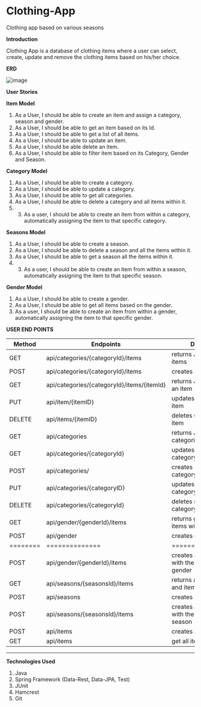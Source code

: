 # Clothing-App

Clothing app based on various seasons

**Introduction**

Clothing App is a database of clothing items where a user can select, create, update and remove the clothing items based
on his/her choice.

**ERD**


![image](https://user-images.githubusercontent.com/94148009/148087537-bbdbe690-b8e9-4ab9-96be-272948c2afd5.png)


****User Stories****

**Item Model**

1. As a User, I should be able to create an item and assign a category, season and gender.
2. As a User, I should be able to get an item based on its Id.
3. As a User, I should be able to get a list of all items.
4. As a User, I should be able to update an item.
5. As a User, I should be able delete an item.
6. As a User, I should be able to filter item based on its Category, Gender and Season.

**Category Model**

1. As a User, I should be able to create a category.
2. As a User, I should be able to update a category.
3. As a User, I should be able to get all categories.
4. As a User, I should be able to delete a category and all items within it.
5. 3. As a user, I should be able to create an item from within a category, automatically assigning the item to that specific category.

**Seasons Model**

1. As a User, I should be able to create a season.
2. As a User, I should be able to delete a season and all the items within it.
3. As a User, I should be able to get a season all the items within it.
4. 3. As a user, I should be able to create an item from within a season, automatically assigning the item to that specific season.

**Gender Model**

1. As a User, I should be able to create a gender.
2. As a User, I should be able to get all items based on the gender.
3. As a user, I should be able to create an item from within a gender, automatically assigning the item to that specific gender.



**USER END POINTS**

|     Method    |   Endpoints                                   | Detail                           |
| ------------- | -----------------------------------           |--------------------------------- | 
|       GET     | api/categories/{categoryId}/items             | returns JSON all items           |
|       POST    | api/categories/{categoryId}/items             | creates new item                 |
|       GET     | api/categories/{categoryId}/items/{itemId}    | returns JSON for an item         |
|       PUT     | api/item/{itemID}                             | updates specific item            |
|      DELETE   | api/items/{itemID}                            | deletes specific item            |
|       GET     | api/categories                                | returns JSON of all categories   |	
|       GET     | api/categories/{categoryId}                   | updates a specific category      |
|      POST     | api/categories/                               | creates new category             |
|      PUT      | api/categories/{categoryID}                   | updates specific category        |
|      DELETE   | api/categories/{categoryId}                   | deletes specific category        |
|      GET      | api/gender/{genderId}/items                   | returns gender and items within  |
|      POST     | api/gender                                    | creates gender                   |
|  ========     | ==============                                | ==============                   |
|      POST     | api/gender/{genderId}/items                   | creates an item with the specified gender  |
|      GET      | api/seasons/{seasonsId}/items                 | returns a season and items within|
|      POST     | api/seasons                                   | creates season                   |
|      POST     | api/seasons/{seasonsId}/items                 | creates an item with the specified season  |
|      POST     | api/items                                     | creates an item                  |
|      GET      | api/items                                     | get all items                    |

******
****Technologies Used****
1. Java
2. Spring Framework (Data-Rest, Data-JPA, Test)
3. JUnit
4. Hamcrest
5. Git
